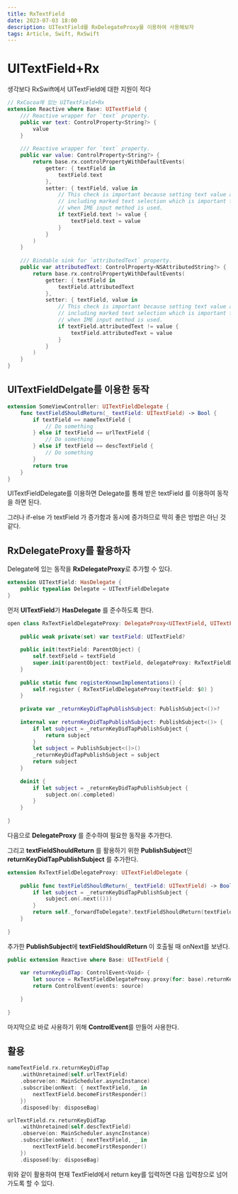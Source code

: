 ```yaml
---
title: RxTextField
date: 2023-07-03 18:00
description: UITextField를 RxDelegateProxy를 이용하여 사용해보자
tags: Article, Swift, RxSwift
---
```

# UITextField+Rx

생각보다 RxSwift에서 UITextField에 대한 지원이 적다

```swift
// RxCocoa에 있는 UITextField+Rx
extension Reactive where Base: UITextField {
    /// Reactive wrapper for `text` property.
    public var text: ControlProperty<String?> {
        value
    }
    
    /// Reactive wrapper for `text` property.
    public var value: ControlProperty<String?> {
        return base.rx.controlPropertyWithDefaultEvents(
            getter: { textField in
                textField.text
            },
            setter: { textField, value in
                // This check is important because setting text value always clears control state
                // including marked text selection which is important for proper input
                // when IME input method is used.
                if textField.text != value {
                    textField.text = value
                }
            }
        )
    }
    
    /// Bindable sink for `attributedText` property.
    public var attributedText: ControlProperty<NSAttributedString?> {
        return base.rx.controlPropertyWithDefaultEvents(
            getter: { textField in
                textField.attributedText
            },
            setter: { textField, value in
                // This check is important because setting text value always clears control state
                // including marked text selection which is important for proper input
                // when IME input method is used.
                if textField.attributedText != value {
                    textField.attributedText = value
                }
            }
        )
    }
}
```

## UITextFieldDelgate를 이용한 동작
```swift
extension SomeViewController: UITextFieldDelegate {
    func textFieldShouldReturn(_ textField: UITextField) -> Bool {
        if textField == nameTextField {
            // Do something
        } else if textField == urlTextField {
            // Do something
        } else if textField == descTextField {
            // Do something
        }
        return true
    }
}
```

UITextFieldDelegate를 이용하면 Delegate를 통해 받은 textField 를 이용하여 동작을 하면 된다.

그러나 if-else 가 textField 가 증가함과 동시에 증가하므로 딱히 좋은 방법은 아닌 것 같다.

## RxDelegateProxy를 활용하자


Delegate에 있는 동작을 <b>RxDelegateProxy</b>로 추가할 수 있다.


```swift
extension UITextField: HasDelegate {
    public typealias Delegate = UITextFieldDelegate
}
```

먼저 <b>UITextField</b>가 <b>HasDelegate</b> 를 준수하도록 한다.

```swift
open class RxTextFieldDelegateProxy: DelegateProxy<UITextField, UITextFieldDelegate>, DelegateProxyType {
    
    public weak private(set) var textField: UITextField?
    
    public init(textField: ParentObject) {
        self.textField = textField
        super.init(parentObject: textField, delegateProxy: RxTextFieldDelegateProxy.self)
    }
    
    public static func registerKnownImplementations() {
        self.register { RxTextFieldDelegateProxy(textField: $0) }
    }
    
    private var _returnKeyDidTapPublishSubject: PublishSubject<()>?
    
    internal var returnKeyDidTapPublishSubject: PublishSubject<()> {
        if let subject = _returnKeyDidTapPublishSubject {
            return subject
        }
        let subject = PublishSubject<()>()
        _returnKeyDidTapPublishSubject = subject
        return subject
    }
    
    deinit {
        if let subject = _returnKeyDidTapPublishSubject {
            subject.on(.completed)
        }
    }
    
}
```
다음으로 <b>DelegateProxy</b> 를 준수하여 필요한 동작을 추가한다.

그리고 <b>textFieldShouldReturn</b> 를 활용하기 위한 <b>PublishSubject</b>인 <b>returnKeyDidTapPublishSubject</b> 를 추가한다.

```swift
extension RxTextFieldDelegateProxy: UITextFieldDelegate {
    
    public func textFieldShouldReturn(_ textField: UITextField) -> Bool {
        if let subject = _returnKeyDidTapPublishSubject {
            subject.on(.next(()))
        }
        return self._forwardToDelegate?.textFieldShouldReturn(textField) ?? true
    }
    
}
```

추가한 <b>PublishSubject</b>에 <b>textFieldShouldReturn</b> 이 호출될 때 onNext를 보낸다.

```swift
public extension Reactive where Base: UITextField {
    
    var returnKeyDidTap: ControlEvent<Void> {
        let source = RxTextFieldDelegateProxy.proxy(for: base).returnKeyDidTapPublishSubject
        return ControlEvent(events: source)
        
    }
    
}
```

마지막으로 바로 사용하기 위해 <b>ControlEvent</b>를 만들어 사용한다.

## 활용
```swift
nameTextField.rx.returnKeyDidTap
    .withUnretained(self.urlTextField)
    .observe(on: MainScheduler.asyncInstance)
    .subscribe(onNext: { nextTextField, _ in
        nextTextField.becomeFirstResponder()
    })
    .disposed(by: disposeBag)

urlTextField.rx.returnKeyDidTap
    .withUnretained(self.descTextField)
    .observe(on: MainScheduler.asyncInstance)
    .subscribe(onNext: { nextTextField, _ in
        nextTextField.becomeFirstResponder()
    })
    .disposed(by: disposeBag)
```

위와 같이 활용하여 현재 TextField에서 return key를 입력하면 다음 입력창으로 넘어가도록 할 수 있다.
